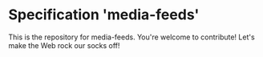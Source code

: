 
# Specification 'media-feeds'

This is the repository for media-feeds. You're welcome to contribute! Let's make the Web rock our socks
off!
